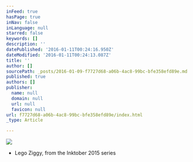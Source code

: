 ```yaml
---
inFeed: true
hasPage: true
inNav: false
inLanguage: null
starred: false
keywords: []
description: ''
datePublished: '2016-01-11T00:24:16.950Z'
dateModified: '2016-01-11T00:24:13.087Z'
title: ''
author: []
sourcePath: _posts/2016-01-09-f7727d68-a06b-4ac8-99bc-bfe358efd89e.md
published: true
authors: []
publisher:
  name: null
  domain: null
  url: null
  favicon: null
url: f7727d68-a06b-4ac8-99bc-bfe358efd89e/index.html
_type: Article

---
```

![](https://s3-us-west-2.amazonaws.com/the-grid-img/p/1e8fb81e6281f1b768b78166d434a1076f12f3e0.png)

* Lego Ziggy, from the Inktober 2015 series